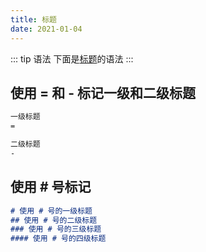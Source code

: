 ```yaml
---
title: 标题
date: 2021-01-04
---
```


::: tip 语法
下面是[标题]()的语法
:::

## 使用 = 和 - 标记一级和二级标题
```md
一级标题
=

二级标题
-
```

## 使用 # 号标记
```md
# 使用 # 号的一级标题
## 使用 # 号的二级标题
### 使用 # 号的三级标题
#### 使用 # 号的四级标题
```
